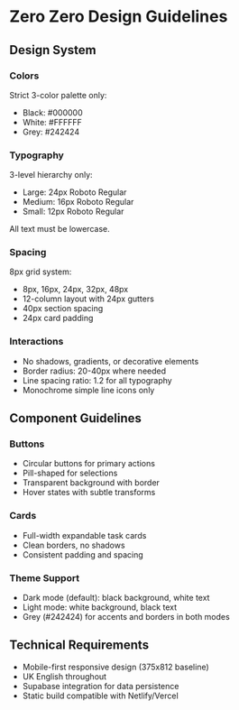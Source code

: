 # Zero Zero Design Guidelines

## Design System

### Colors
Strict 3-color palette only:
- Black: #000000
- White: #FFFFFF  
- Grey: #242424

### Typography
3-level hierarchy only:
- Large: 24px Roboto Regular
- Medium: 16px Roboto Regular
- Small: 12px Roboto Regular

All text must be lowercase.

### Spacing
8px grid system:
- 8px, 16px, 24px, 32px, 48px
- 12-column layout with 24px gutters
- 40px section spacing
- 24px card padding

### Interactions
- No shadows, gradients, or decorative elements
- Border radius: 20-40px where needed
- Line spacing ratio: 1.2 for all typography
- Monochrome simple line icons only

## Component Guidelines

### Buttons
- Circular buttons for primary actions
- Pill-shaped for selections
- Transparent background with border
- Hover states with subtle transforms

### Cards
- Full-width expandable task cards
- Clean borders, no shadows
- Consistent padding and spacing

### Theme Support
- Dark mode (default): black background, white text
- Light mode: white background, black text
- Grey (#242424) for accents and borders in both modes

## Technical Requirements

- Mobile-first responsive design (375x812 baseline)
- UK English throughout
- Supabase integration for data persistence
- Static build compatible with Netlify/Vercel